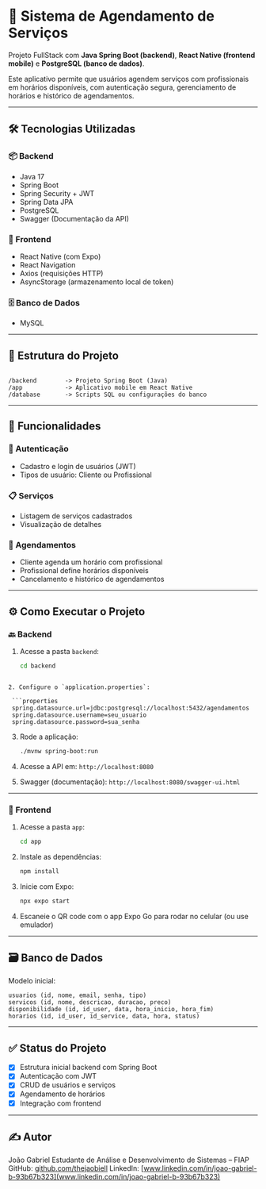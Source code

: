 # 📅 Sistema de Agendamento de Serviços

Projeto FullStack com **Java Spring Boot (backend)**, **React Native (frontend mobile)** e **PostgreSQL (banco de dados)**.

Este aplicativo permite que usuários agendem serviços com profissionais em horários disponíveis, com autenticação segura, gerenciamento de horários e histórico de agendamentos.

---

## 🛠️ Tecnologias Utilizadas

### 📦 Backend
- Java 17
- Spring Boot
- Spring Security + JWT
- Spring Data JPA
- PostgreSQL
- Swagger (Documentação da API)

### 📱 Frontend
- React Native (com Expo)
- React Navigation
- Axios (requisições HTTP)
- AsyncStorage (armazenamento local de token)

### 🗄️ Banco de Dados
- MySQL

---

## 📐 Estrutura do Projeto

```

/backend        -> Projeto Spring Boot (Java)
/app            -> Aplicativo mobile em React Native
/database       -> Scripts SQL ou configurações do banco

````

---

## 🚀 Funcionalidades

### 👤 Autenticação
- Cadastro e login de usuários (JWT)
- Tipos de usuário: Cliente ou Profissional

### 📋 Serviços
- Listagem de serviços cadastrados
- Visualização de detalhes

### 📆 Agendamentos
- Cliente agenda um horário com profissional
- Profissional define horários disponíveis
- Cancelamento e histórico de agendamentos

---

## ⚙️ Como Executar o Projeto

### 🔙 Backend

1. Acesse a pasta `backend`:
   ```bash
   cd backend
  ```

2. Configure o `application.properties`:

   ```properties
   spring.datasource.url=jdbc:postgresql://localhost:5432/agendamentos
   spring.datasource.username=seu_usuario
   spring.datasource.password=sua_senha
   ```

3. Rode a aplicação:

   ```bash
   ./mvnw spring-boot:run
   ```

4. Acesse a API em: `http://localhost:8080`

5. Swagger (documentação): `http://localhost:8080/swagger-ui.html`

---

### 📱 Frontend

1. Acesse a pasta `app`:

   ```bash
   cd app
   ```

2. Instale as dependências:

   ```bash
   npm install
   ```

3. Inicie com Expo:

   ```bash
   npx expo start
   ```

4. Escaneie o QR code com o app Expo Go para rodar no celular (ou use emulador)

---

## 🗃️ Banco de Dados

Modelo inicial:

```
usuarios (id, nome, email, senha, tipo)
servicos (id, nome, descricao, duracao, preco)
disponibilidade (id, id_user, data, hora_inicio, hora_fim)
horarios (id, id_user, id_service, data, hora, status)
```

---

## ✅ Status do Projeto

* [x] Estrutura inicial backend com Spring Boot
* [x] Autenticação com JWT
* [x] CRUD de usuários e serviços
* [x] Agendamento de horários
* [x] Integração com frontend

---

## ✍️ Autor

João Gabriel
Estudante de Análise e Desenvolvimento de Sistemas – FIAP
GitHub: [github.com/thejaobiell](https://github.com/thejaobiell)
LinkedIn: [www.linkedin.com/in/joao-gabriel-b-93b67b323](www.linkedin.com/in/joao-gabriel-b-93b67b323)
